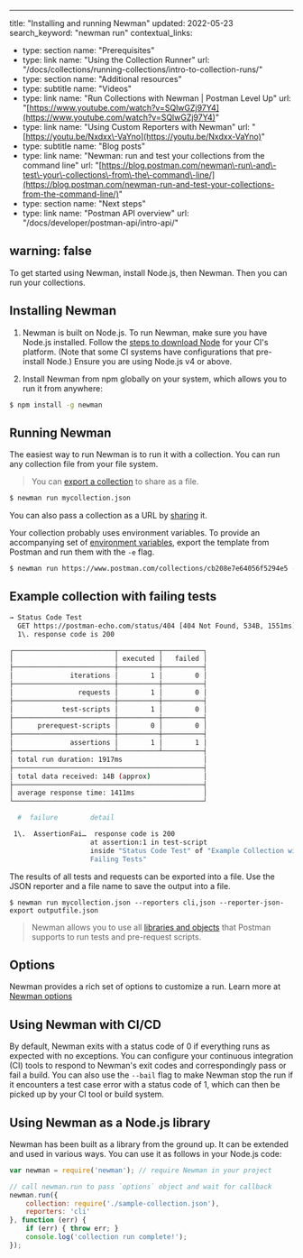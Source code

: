 *** ** * ** ***

title: "Installing and running Newman"
updated: 2022\-05\-23
search\_keyword: "newman run"
contextual\_links:

* type: section name: "Prerequisites"
* type: link name: "Using the Collection Runner" url: "/docs/collections/running\-collections/intro\-to\-collection\-runs/"
* type: section name: "Additional resources"
* type: subtitle name: "Videos"
* type: link name: "Run Collections with Newman \| Postman Level Up" url: "[https://www.youtube.com/watch?v=SQlwGZj97Y4](https://www.youtube.com/watch?v=SQlwGZj97Y4)"
* type: link name: "Using Custom Reporters with Newman" url: "[https://youtu.be/Nxdxx\-VaYno](https://youtu.be/Nxdxx-VaYno)"
* type: subtitle name: "Blog posts"
* type: link name: "Newman: run and test your collections from the command line" url: "[https://blog.postman.com/newman\-run\-and\-test\-your\-collections\-from\-the\-command\-line/](https://blog.postman.com/newman-run-and-test-your-collections-from-the-command-line/)"
* type: section name: "Next steps"
* type: link name: "Postman API overview" url: "/docs/developer/postman\-api/intro\-api/"

warning: false
--------------

To get started using Newman, install Node.js, then Newman. Then you can run your collections.

Installing Newman
-----------------

1. Newman is built on Node.js. To run Newman, make sure you have Node.js installed. Follow the [steps to download Node](https://nodejs.org/en/download/package-manager/) for your CI's platform. \(Note that some CI systems have configurations that pre\-install Node.\) Ensure you are using Node.js v4 or above.

2. Install Newman from npm globally on your system, which allows you to run it from anywhere:

```bash
$ npm install -g newman
```

Running Newman
--------------

The easiest way to run Newman is to run it with a collection. You can run any collection file from your file system.
> 
> You can [export a collection](/docs/getting-started/importing-and-exporting-data/#exporting-collections) to share as a file.

```bash
$ newman run mycollection.json
```

You can also pass a collection as a URL by [sharing](/docs/collaborating-in-postman/sharing/#sharing-postman-entities) it.

Your collection probably uses environment variables. To provide an accompanying set of [environment variables](/docs/sending-requests/managing-environments/), export the template from Postman and run them with the `-e` flag.

```bash
$ newman run https://www.postman.com/collections/cb208e7e64056f5294e5 -e dev_environment.json
```

Example collection with failing tests
-------------------------------------

```bash
→ Status Code Test
  GET https://postman-echo.com/status/404 [404 Not Found, 534B, 1551ms]
  1\. response code is 200

┌─────────────────────────┬──────────┬──────────┐
│                         │ executed │   failed │
├─────────────────────────┼──────────┼──────────┤
│              iterations │        1 │        0 │
├─────────────────────────┼──────────┼──────────┤
│                requests │        1 │        0 │
├─────────────────────────┼──────────┼──────────┤
│            test-scripts │        1 │        0 │
├─────────────────────────┼──────────┼──────────┤
│      prerequest-scripts │        0 │        0 │
├─────────────────────────┼──────────┼──────────┤
│              assertions │        1 │        1 │
├─────────────────────────┴──────────┴──────────┤
│ total run duration: 1917ms                    │
├───────────────────────────────────────────────┤
│ total data received: 14B (approx)             │
├───────────────────────────────────────────────┤
│ average response time: 1411ms                 │
└───────────────────────────────────────────────┘

  #  failure        detail

 1\.  AssertionFai…  response code is 200
                    at assertion:1 in test-script
                    inside "Status Code Test" of "Example Collection with
                    Failing Tests"
```

The results of all tests and requests can be exported into a file. Use the JSON reporter and a file name to save the output into a file.

    $ newman run mycollection.json --reporters cli,json --reporter-json-export outputfile.json
> 
> Newman allows you to use all [libraries and objects](/docs/writing-scripts/script-references/postman-sandbox-api-reference/) that Postman supports to run tests and pre\-request scripts.

Options
-------

Newman provides a rich set of options to customize a run. Learn more at [Newman options](/docs/collections/using-newman-cli/newman-options/)

Using Newman with CI/CD
-----------------------

By default, Newman exits with a status code of 0 if everything runs as expected with no exceptions. You can configure your continuous integration \(CI\) tools to respond to Newman's exit codes and correspondingly pass or fail a build. You can also use the `--bail` flag to make Newman stop the run if it encounters a test case error with a status code of 1, which can then be picked up by your CI tool or build system.

Using Newman as a Node.js library
---------------------------------

Newman has been built as a library from the ground up. It can be extended and used in various ways. You can use it as follows in your Node.js code:

```javascript
var newman = require('newman'); // require Newman in your project

// call newman.run to pass `options` object and wait for callback
newman.run({
    collection: require('./sample-collection.json'),
    reporters: 'cli'
}, function (err) {
    if (err) { throw err; }
    console.log('collection run complete!');
});
```

